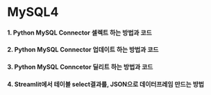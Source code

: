 # MySQL4
#### 1. Python MySQL Connector 셀렉트 하는 방법과 코드


#### 2. Python MySQL Connector 업데이트 하는 방법과 코드


#### 3. Python MySQL Conncetor 딜리트 하는 방법과 코드



#### 4. Streamlit에서 테이블 select결과를, JSON으로 데이터프레임 만드는 방법

